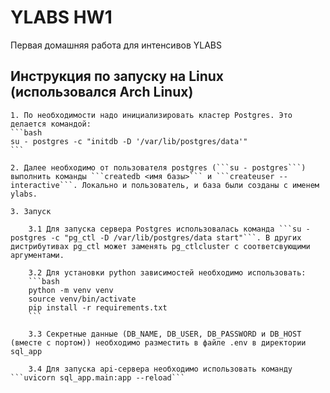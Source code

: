 # YLABS HW1

Первая домашняя работа для интенсивов YLABS

## Инструкция по запуску на Linux (использовался Arch Linux)
    1. По необходимости надо инициализировать кластер Postgres. Это делается командой:
    ```bash
    su - postgres -c "initdb -D '/var/lib/postgres/data'"
    ```

    2. Далее необходимо от пользователя postgres (```su - postgres```) выполнить команды ```createdb <имя базы>``` и ```createuser --interactive```. Локально и пользователь, и база были созданы с именем ylabs.

    3. Запуск

        3.1 Для запуска сервера Postgres использовалась команда ```su - postgres -c "pg_ctl -D /var/lib/postgres/data start"```. В других дистрибутивах pg_ctl может заменять pg_ctlcluster с соответсвующими аргументами.

        3.2 Для установки python зависимостей необходимо использовать: 
        ```bash
        python -m venv venv
        source venv/bin/activate
        pip install -r requirements.txt
        ```

        3.3 Секретные данные (DB_NAME, DB_USER, DB_PASSWORD и DB_HOST (вместе с портом)) необходимо разместить в файле .env в директории sql_app

        3.4 Для запуска api-сервера необходимо использовать команду ```uvicorn sql_app.main:app --reload```


